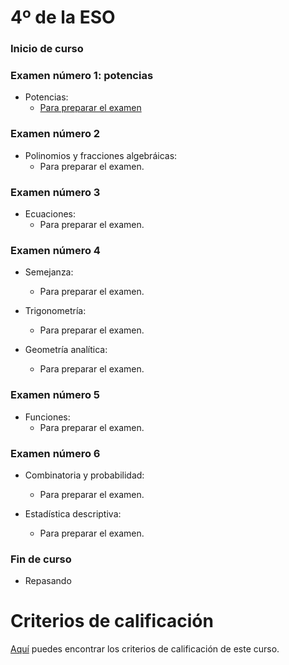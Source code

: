 # 4º de la ESO

### Inicio de curso

### Examen número 1: potencias

* Potencias:
  + [Para preparar el examen](e4_potencias_pe.pdf)

### Examen número 2
* Polinomios y fracciones algebráicas:
  + Para preparar el examen.

### Examen número 3
* Ecuaciones:
  + Para preparar el examen.

### Examen número 4
* Semejanza:
  + Para preparar el examen.

* Trigonometría:
  + Para preparar el examen.

* Geometría analítica:
  + Para preparar el examen.


### Examen número 5
* Funciones:
  + Para preparar el examen.

### Examen número 6
* Combinatoria y probabilidad:
  + Para preparar el examen.

* Estadística descriptiva:
  + Para preparar el examen.



### Fin de curso
* Repasando


# Criterios de calificación
[Aquí](../criterios/criterios_calificacion.pdf) puedes encontrar los criterios
de calificación de este curso. 


